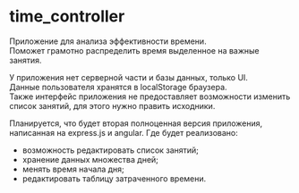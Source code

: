 # time_controller
Приложение для анализа эффективности времени.<br>
Поможет грамотно распределить время выделенное на важные занятия.

У приложения нет серверной части и базы данных, только UI.<br>
Данные пользователя хранятся в localStorage браузера.<br>
Также интерфейс приложения не предоставляет возможности изменить список занятий, для этого нужно править исходники.

Планируется, что будет вторая полноценная версия приложения, написанная на express.js и angular. Где будет реализовано:
<ul>
  <li>возможность редактировать список занятий;</li>
  <li>хранение данных множества дней;</li>
  <li>менять время начала дня;</li>
  <li>редактировать таблицу затраченного времени.</li>
</ul>
